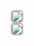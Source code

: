 <div style="text-align: center;">
  <img src="https://github-readme-stats.vercel.app/api/top-langs/?username=Eric-Leal&layout=compact&theme=github_dark&hide_border=true"
  style = "border: 2px solid #b8b8b8ff; border-radius: 5px;" />
</div>

<div style="text-align: center;">
<img src="https://github-readme-activity-graph.vercel.app/graph?username=Eric-Leal&theme=github-dark&bg_color=0d1117&color=c9d1d9&line=58a6ff&point=58a6ff&area=true&hide_border=false&radius=16&border_color=30363d" style="border: 2px solid #b8b8b8ff; border-radius: 5px;"/>
</div>